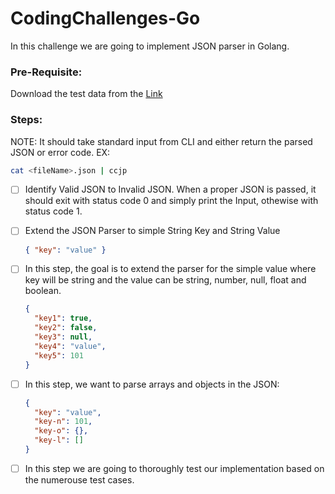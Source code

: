 # CodingChallenges-Go

In this challenge we are going to implement JSON parser in Golang.

### Pre-Requisite:

Download the test data from the [Link](https://www.dropbox.com/s/vthtr4897fkuhw8/tests.zip?dl=0)

### Steps:

NOTE: It should take standard input from CLI and either return the parsed JSON or error code.
EX:

```sh
cat <fileName>.json | ccjp
```

- [ ] Identify Valid JSON to Invalid JSON.
      When a proper JSON is passed, it should exit with status code 0 and simply print the Input, othewise with status code 1.

- [ ] Extend the JSON Parser to simple String Key and String Value

  ```json
  { "key": "value" }
  ```

- [ ] In this step, the goal is to extend the parser for the simple value where key will be string and the value can be string, number, null, float and boolean.

  ```json
  {
    "key1": true,
    "key2": false,
    "key3": null,
    "key4": "value",
    "key5": 101
  }
  ```

- [ ] In this step, we want to parse arrays and objects in the JSON:

  ```json
  {
    "key": "value",
    "key-n": 101,
    "key-o": {},
    "key-l": []
  }
  ```

- [ ] In this step we are going to thoroughly test our implementation based on the numerouse test cases.
